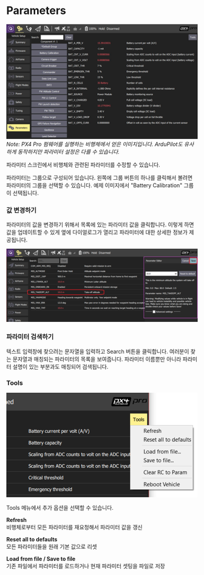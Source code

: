 # Parameters

![](../../images/setup/parameters_px4.jpg)
*Note: PX4 Pro 펌웨어를 실행하는 비행체에서 얻은 이미지입니다. ArduPilot도 유사하게 동작하지만 파라미터 설정은 다를 수 있습니다.*

파라미터 스크린에서 비행체와 관련된 파라미터를 수정할 수 있습니다.

파라미터는 그룹으로 구성되어 있습니다. 왼쪽에 그룹 버튼의 하나를 클릭해서 볼려면 파라미터의 그룹을 선택할 수 있습니다. 예제 이미지에서 "Battery Calibration" 그룹이 선택됩니다.

### 값 변경하기

파라미터의 값을 변경하기 위해서 목록에 있는 파라미터 값을 클릭합니다. 이렇게 하면 값을 업데이트할 수 있게 옆에 다이얼로그가 열리고 파라미터에 대한 상세한 정보가 제공됩니다.

![](../../images/setup/parameters_changing.png)

### 파라미터 검색하기

텍스트 입력창에 찾으려는 문자열을 입력하고 Search 버튼을 클릭합니다. 여러분이 찾는 문자열과 매칭되는 파라미터의 목록을 보여줍니다. 파라미터 이름뿐만 아니라 파라미터 설명이 있는 부분과도 매칭되어 검색됩니다.

### Tools

![](../../images/setup/parameters_tools_menu.png)


Tools 메뉴에서 추가 옵션을 선택할 수 있습니다.

**Refresh**
<br>비행체로부터 모든 파라미터를 재요청해서 파라미터 값을 갱신

**Reset all to defaults**
<br>모든 파라미터들을 원래 기본 값으로 리셋

**Load from file / Save to file**
<br>기존 파일에서 파라미터를 로드하거나 현재 파라미터 셋팅을 파일로 저장
